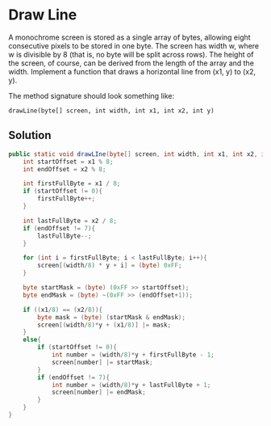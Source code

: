 # Draw Line

A monochrome screen is stored as a single array of bytes, allowing eight consecutive pixels to be stored in one byte. The screen has width w, where w is divisible by 8 (that is, no byte will be split across rows). The height of the screen, of course, can be derived from the length of the array and the width. Implement a function that draws a horizontal line from (x1, y) to (x2, y).

The method signature should look something like:

    drawLine(byte[] screen, int width, int x1, int x2, int y)

## Solution

```java
public static void drawLIne(byte[] screen, int width, int x1, int x2, int y){
    int startOffset = x1 % 8;
    int endOffset = x2 % 8;

    int firstFullByte = x1 / 8;
    if (startOffset != 0){
        firstFullByte++;
    }

    int lastFullByte = x2 / 8;
    if (endOffset != 7){
        lastFullByte--;
    }

    for (int i = firstFullByte; i < lastFullByte; i++){
        screen[(width/8) * y + i] = (byte) 0xFF;
    }

    byte startMask = (byte) (0xFF >> startOffset);
    byte endMask = (byte) ~(0xFF >> (endOffset+1));

    if ((x1/8) == (x2/8)){
        byte mask = (byte) (startMask & endMask);
        screen[(width/8)*y + (x1/8)] |= mask;
    }
    else{
        if (startOffset != 0){
            int number = (width/8)*y + firstFullByte - 1;
            screen[number] |= startMask;
        }
        if (endOffset != 7){
            int number = (width/8)*y + lastFullByte + 1;
            screen[number] |= endMask;
        }
    }
}
```